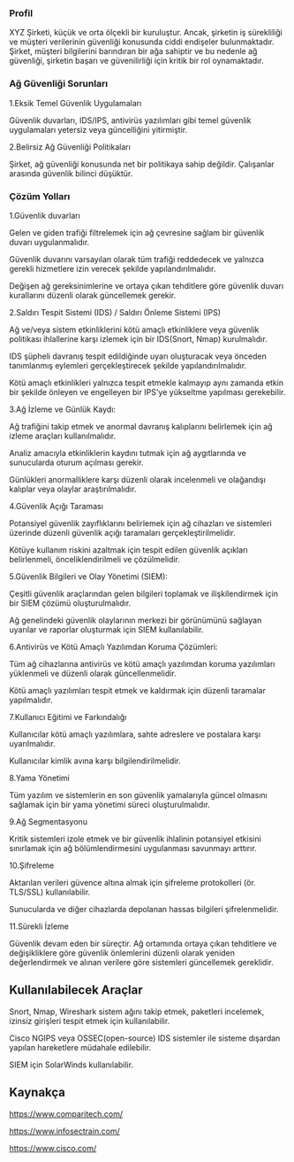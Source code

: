 ### Profil

XYZ Şirketi, küçük ve orta ölçekli bir kuruluştur. Ancak, şirketin iş sürekliliği ve müşteri verilerinin güvenliği konusunda ciddi endişeler bulunmaktadır. Şirket, müşteri bilgilerini barındıran bir ağa sahiptir ve bu nedenle ağ güvenliği, şirketin başarı ve güvenilirliği için kritik bir rol oynamaktadır.

### Ağ Güvenliği Sorunları

1.Eksik Temel Güvenlik Uygulamaları

Güvenlik duvarları, IDS/IPS, antivirüs yazılımları gibi temel güvenlik uygulamaları yetersiz veya güncelliğini yitirmiştir.

2.Belirsiz Ağ Güvenliği Politikaları

Şirket, ağ güvenliği konusunda net bir politikaya sahip değildir. Çalışanlar arasında güvenlik bilinci düşüktür.

### Çözüm Yolları

1.Güvenlik duvarları

Gelen ve giden trafiği filtrelemek için ağ çevresine sağlam bir güvenlik duvarı uygulanmalıdır.

Güvenlik duvarını varsayılan olarak tüm trafiği reddedecek ve yalnızca gerekli hizmetlere izin verecek şekilde yapılandırılmalıdır.

Değişen ağ gereksinimlerine ve ortaya çıkan tehditlere göre güvenlik duvarı kurallarını düzenli olarak güncellemek gerekir.

2.Saldırı Tespit Sistemi (IDS) / Saldırı Önleme Sistemi (IPS)

Ağ ve/veya sistem etkinliklerini kötü amaçlı etkinliklere veya güvenlik politikası ihlallerine karşı izlemek için bir IDS(Snort, Nmap) kurulmalıdır.

IDS şüpheli davranış tespit edildiğinde uyarı oluşturacak veya önceden tanımlanmış eylemleri gerçekleştirecek şekilde yapılandırılmalıdır.

Kötü amaçlı etkinlikleri yalnızca tespit etmekle kalmayıp aynı zamanda etkin bir şekilde önleyen ve engelleyen bir IPS'ye yükseltme yapılması gerekebilir.

3.Ağ İzleme ve Günlük Kaydı:

Ağ trafiğini takip etmek ve anormal davranış kalıplarını belirlemek için ağ izleme araçları kullanılmalıdır.

Analiz amacıyla etkinliklerin kaydını tutmak için ağ aygıtlarında ve sunucularda oturum açılması gerekir.

Günlükleri anormalliklere karşı düzenli olarak incelenmeli ve olağandışı kalıplar veya olaylar araştırılmalıdır.

4.Güvenlik Açığı Taraması

Potansiyel güvenlik zayıflıklarını belirlemek için ağ cihazları ve sistemleri üzerinde düzenli güvenlik açığı taramaları gerçekleştirilmelidir.

Kötüye kullanım riskini azaltmak için tespit edilen güvenlik açıkları belirlenmeli, önceliklendirilmeli ve çözülmelidir.

5.Güvenlik Bilgileri ve Olay Yönetimi (SIEM):

Çeşitli güvenlik araçlarından gelen bilgileri toplamak ve ilişkilendirmek için bir SIEM çözümü oluşturulmalıdır.

Ağ genelindeki güvenlik olaylarının merkezi bir görünümünü sağlayan uyarılar ve raporlar oluşturmak için SIEM kullanılabilir.

6.Antivirüs ve Kötü Amaçlı Yazılımdan Koruma Çözümleri:

Tüm ağ cihazlarına antivirüs ve kötü amaçlı yazılımdan koruma yazılımları yüklenmeli ve düzenli olarak güncellenmelidir.

Kötü amaçlı yazılımları tespit etmek ve kaldırmak için düzenli taramalar yapılmalıdır.

7.Kullanıcı Eğitimi ve Farkındalığı

Kullanıcılar kötü amaçlı yazılımlara, sahte adreslere ve postalara karşı uyarılmalıdır.

Kullanıcılar kimlik avına karşı bilgilendirilmelidir.

8.Yama Yönetimi

Tüm yazılım ve sistemlerin en son güvenlik yamalarıyla güncel olmasını sağlamak için bir yama yönetimi süreci oluşturulmalıdır.

9.Ağ Segmentasyonu

Kritik sistemleri izole etmek ve bir güvenlik ihlalinin potansiyel etkisini sınırlamak için ağ bölümlendirmesini uygulanması savunmayı arttırır.

10.Şifreleme

Aktarılan verileri güvence altına almak için şifreleme protokolleri (ör. TLS/SSL) kullanılabilir.

Sunucularda ve diğer cihazlarda depolanan hassas bilgileri şifrelenmelidir.

11.Sürekli İzleme

Güvenlik devam eden bir süreçtir. Ağ ortamında ortaya çıkan tehditlere ve değişikliklere göre güvenlik önlemlerini düzenli olarak yeniden değerlendirmek ve alınan verilere göre sistemleri güncellemek gereklidir. 

## Kullanılabilecek Araçlar

Snort, Nmap, Wireshark sistem ağını takip etmek, paketleri incelemek, izinsiz girişleri tespit etmek için kullanılabilir.

Cisco NGIPS veya OSSEC(open-source) IDS sistemler ile sisteme dışardan yapılan hareketlere müdahale edilebilir.

SIEM için SolarWinds kullanılabilir.


## Kaynakça

https://www.comparitech.com/

https://www.infosectrain.com/

https://www.cisco.com/
